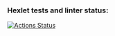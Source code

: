 ### Hexlet tests and linter status:
[![Actions Status](https://github.com/li9520/layout-designer-project-58/workflows/hexlet-check/badge.svg)](https://github.com/li9520/layout-designer-project-58/actions)